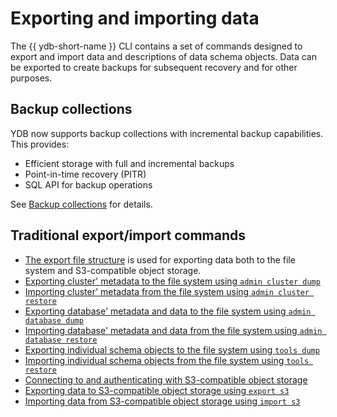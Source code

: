 # Exporting and importing data

The {{ ydb-short-name }} CLI contains a set of commands designed to export and import data and descriptions of data schema objects. Data can be exported to create backups for subsequent recovery and for other purposes.

## Backup collections

YDB now supports backup collections with incremental backup capabilities. This provides:
- Efficient storage with full and incremental backups
- Point-in-time recovery (PITR)
- SQL API for backup operations

See [Backup collections](../backup-collections/index.md) for details.

## Traditional export/import commands

- [The export file structure](../file-structure.md) is used for exporting data both to the file system and S3-compatible object storage.
- [Exporting cluster' metadata to the file system using `admin cluster dump`](../tools-dump.md#cluster)
- [Importing cluster' metadata from the file system using `admin cluster restore`](../tools-restore.md#cluster)
- [Exporting database' metadata and data to the file system using `admin database dump`](../tools-dump.md#db)
- [Importing database' metadata and data from the file system using `admin database restore`](../tools-restore.md#db)
- [Exporting individual schema objects to the file system using `tools dump`](../tools-dump.md#schema-objects)
- [Importing individual schema objects from the file system using `tools restore`](../tools-restore.md#schema-objects)
- [Connecting to and authenticating with S3-compatible object storage](../auth-s3.md)
- [Exporting data to S3-compatible object storage using `export s3`](../export-s3.md)
- [Importing data from S3-compatible object storage using `import s3`](../import-s3.md)
